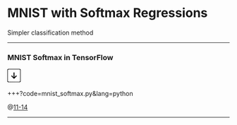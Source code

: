 # MNIST with Softmax Regressions
Simpler classification method

---

### MNIST Softmax in TensorFlow

![Press Down Key](/img/down-arrow.png)

+++?code=mnist_softmax.py&lang=python

@[11-14](test)

---